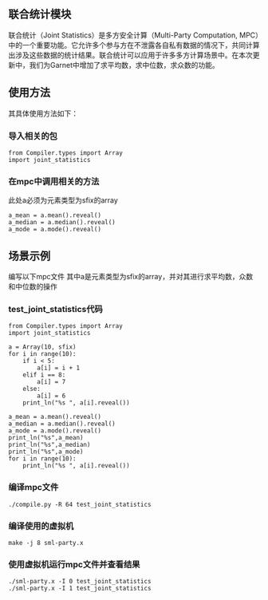 ## 联合统计模块

联合统计（Joint Statistics）是多方安全计算（Multi-Party Computation, MPC）中的一个重要功能。它允许多个参与方在不泄露各自私有数据的情况下，共同计算出涉及这些数据的统计结果。联合统计可以应用于许多多方计算场景中。在本次更新中，我们为Garnet中增加了求平均数，求中位数，求众数的功能。

## 使用方法

其具体使用方法如下：

### 导入相关的包
```
from Compiler.types import Array 
import joint_statistics
```

### 在mpc中调用相关的方法

此处a必须为元素类型为sfix的array
```
a_mean = a.mean().reveal()
a_median = a.median().reveal()
a_mode = a.mode().reveal()
```

## 场景示例
    
编写以下mpc文件 其中a是元素类型为sfix的array，并对其进行求平均数，众数和中位数的操作

### test_joint_statistics代码
```
from Compiler.types import Array 
import joint_statistics

a = Array(10, sfix)
for i in range(10):
    if i < 5:
        a[i] = i + 1
    elif i == 8:
        a[i] = 7
    else:
        a[i] = 6
    print_ln("%s ", a[i].reveal())

a_mean = a.mean().reveal()
a_median = a.median().reveal()
a_mode = a.mode().reveal()
print_ln("%s",a_mean)
print_ln("%s",a_median)
print_ln("%s",a_mode)
for i in range(10):
    print_ln("%s ", a[i].reveal())
```

### 编译mpc文件
```
./compile.py -R 64 test_joint_statistics
```


### 编译使用的虚拟机

```
make -j 8 sml-party.x
```
### 使用虚拟机运行mpc文件并查看结果
```
./sml-party.x -I 0 test_joint_statistics
./sml-party.x -I 1 test_joint_statistics
```
